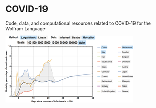 # COVID-19

Code, data, and computational resources related to COVID-19 for the Wolfram Language

[![COVID-19 Visualizing Epidemic Data](Images/visualization-01.png)](Notebooks/COVID-19-Visualizing-Epidemic-Data.nb)

